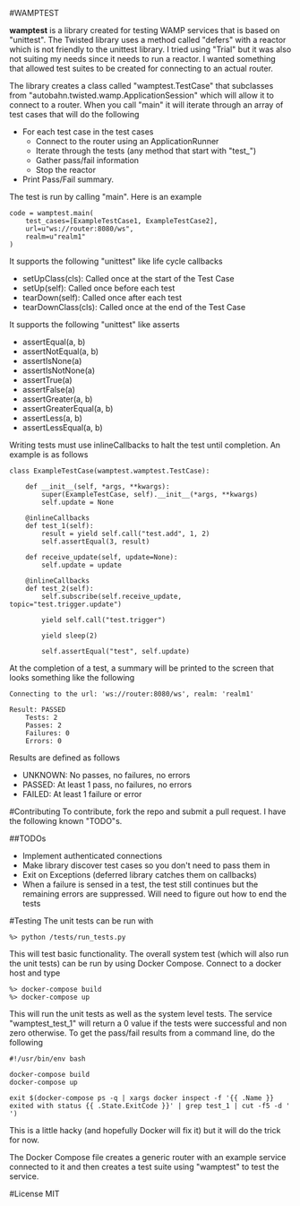 #WAMPTEST

**wamptest** is a library created for testing WAMP services that is based on "unittest".  The Twisted library uses a
method called "defers" with a reactor which is not friendly to the unittest library.  I tried using "Trial" but it was
also not suiting my needs since it needs to run a reactor.  I wanted something that allowed test suites to be created
for connecting to an actual router.

The library creates a class called "wamptest.TestCase" that subclasses from "autobahn.twisted.wamp.ApplicationSession" 
which will allow it to connect to a router.  When you call "main" it will iterate through an array of test cases
that will do the following

  - For each test case in the test cases
    - Connect to the router using an ApplicationRunner
    - Iterate through the tests (any method that start with "test_")
    - Gather pass/fail information
    - Stop the reactor
  - Print Pass/Fail summary.
  
The test is run by calling "main".  Here is an example

    code = wamptest.main(
        test_cases=[ExampleTestCase1, ExampleTestCase2],
        url=u"ws://router:8080/ws",
        realm=u"realm1"
    )
    
It supports the following "unittest" like life cycle callbacks

  - setUpClass(cls): Called once at the start of the Test Case
  - setUp(self): Called once before each test
  - tearDown(self): Called once after each test
  - tearDownClass(cls): Called once at the end of the Test Case
    
It supports the following "unittest" like asserts

  - assertEqual(a, b)
  - assertNotEqual(a, b)
  - assertIsNone(a)
  - assertIsNotNone(a)
  - assertTrue(a)
  - assertFalse(a)
  - assertGreater(a, b)
  - assertGreaterEqual(a, b)
  - assertLess(a, b)
  - assertLessEqual(a, b)
  
Writing tests must use inlineCallbacks to halt the test until completion.  An example is as follows

    class ExampleTestCase(wamptest.wamptest.TestCase):
    
        def __init__(self, *args, **kwargs):
            super(ExampleTestCase, self).__init__(*args, **kwargs)
            self.update = None
    
        @inlineCallbacks
        def test_1(self):
            result = yield self.call("test.add", 1, 2)
            self.assertEqual(3, result)
    
        def receive_update(self, update=None):
            self.update = update
    
        @inlineCallbacks
        def test_2(self):
            self.subscribe(self.receive_update, topic="test.trigger.update")
    
            yield self.call("test.trigger")
    
            yield sleep(2)
    
            self.assertEqual("test", self.update)

At the completion of a test, a summary will be printed to the screen that looks something like the following

    Connecting to the url: 'ws://router:8080/ws', realm: 'realm1'

    Result: PASSED
        Tests: 2
        Passes: 2
        Failures: 0
        Errors: 0

Results are defined as follows

  - UNKNOWN: No passes, no failures, no errors
  - PASSED: At least 1 pass, no failures, no errors
  - FAILED: At least 1 failure or error

#Contributing
To contribute, fork the repo and submit a pull request.  I have the following known "TODO"s.

##TODOs

  - Implement authenticated connections
  - Make library discover test cases so you don't need to pass them in
  - Exit on Exceptions (deferred library catches them on callbacks)
  - When a failure is sensed in a test, the test still continues but the remaining errors are suppressed.  Will need
    to figure out how to end the tests

#Testing
The unit tests can be run with

    %> python /tests/run_tests.py
    
This will test basic functionality.  The overall system test (which will also run the unit tests) can be run by using
Docker Compose.  Connect to a docker host and type

    %> docker-compose build
    %> docker-compose up
    
This will run the unit tests as well as the system level tests.  The service "wamptest_test_1" will return a 0 value
if the tests were successful and non zero otherwise.  To get the pass/fail results from a command line, do the following

    #!/usr/bin/env bash
    
    docker-compose build
    docker-compose up
    
    exit $(docker-compose ps -q | xargs docker inspect -f '{{ .Name }} exited with status {{ .State.ExitCode }}' | grep test_1 | cut -f5 -d ' ')

This is a little hacky (and hopefully Docker will fix it) but it will do the trick for now.

The Docker Compose file creates a generic router with an example service connected to it and then creates a test suite 
using "wamptest" to test the service.

#License
MIT
